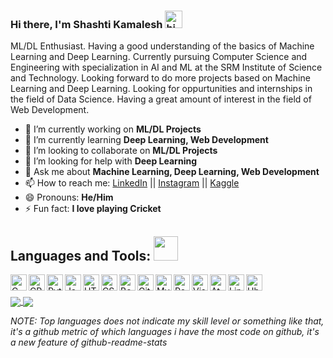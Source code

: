 ### Hi there, I'm Shashti Kamalesh <img src="https://user-images.githubusercontent.com/1303154/88677602-1635ba80-d120-11ea-84d8-d263ba5fc3c0.gif" width="28px" alt="hi">

ML/DL Enthusiast. Having a good understanding of the basics of Machine Learning and Deep Learning. Currently pursuing Computer Science and Engineering with specialization in AI and ML at the SRM Institute of Science and Technology. Looking forward to do more projects based on Machine Learning and Deep Learning. Looking for oppurtunities and internships in the field of Data Science. Having a great amount of interest in the field of Web Development.

- 🔭 I’m currently working on <strong>ML/DL Projects</strong>
- 🌱 I’m currently learning <strong>Deep Learning, Web Development</strong>
- 👯 I’m looking to collaborate on <strong>ML/DL Projects</strong>
- 🤔 I’m looking for help with <strong>Deep Learning</strong>
- 💬 Ask me about <strong>Machine Learning, Deep Learning, Web Development</strong>
- 📫 How to reach me: [LinkedIn](https://www.linkedin.com/in/shashti-kamalesh-n-m) || [Instagram](https://www.instagram.com/shash.007/) || [Kaggle](https://www.kaggle.com/shashtikamaleshnm)
- 😄 Pronouns: <strong>He/Him</strong>
- ⚡ Fun fact: <strong>I love playing Cricket</strong>



## Languages and Tools: <img src="https://camo.githubusercontent.com/40dff491d4e8123af55298ef908faedb66c463e5/68747470733a2f2f6d656469612e67697068792e636f6d2f6d656469612f57556c706c634d704f43456d5447427442572f67697068792e676966" width="39px">
<img align="left" alt="C" width="26px" src="https://devicons.github.io/devicon/devicon.git/icons/c/c-original.svg">
<img align="left" alt="CPP" width="26px" src="https://devicon.dev/devicon.git/icons/cplusplus/cplusplus-original.svg">
<img align="left" alt="Python" width="26px" src="https://devicon.dev/devicon.git/icons/python/python-original.svg">
<img align="left" alt="Javascript" width="26px" src="https://devicon.dev/devicon.git/icons/javascript/javascript-original.svg">
<img align="left" alt="HTML" width="26px" src="https://devicon.dev/devicon.git/icons/html5/html5-original-wordmark.svg">
<img align="left" alt="CSS" width="26px" src="https://devicon.dev/devicon.git/icons/css3/css3-original-wordmark.svg">
<img align="left" alt="Bootstrap" width="26px" src="https://devicon.dev/devicon.git/icons/bootstrap/bootstrap-plain.svg">
<img align="left" alt="Git" width="26px" src="https://devicon.dev/devicon.git/icons/git/git-original.svg">
<img align="left" alt="MySQL" width="26px" src="https://devicon.dev/devicon.git/icons/mysql/mysql-original-wordmark.svg">
<img align="left" alt="Postgresql" width="26px" src="https://devicon.dev/devicon.git/icons/postgresql/postgresql-original-wordmark.svg">
<img align="left" alt="VisualStudio" width="26px" src="https://devicon.dev/devicon.git/icons/visualstudio/visualstudio-plain.svg">
<img align="left" alt="Atom" width="26px" src="https://devicon.dev/devicon.git/icons/atom/atom-original.svg">
<img align="left" alt="Linux" width="26px" src="https://devicon.dev/devicon.git/icons/linux/linux-original.svg">
<img align="left" alt="Ubuntu" width="26px" src="https://devicon.dev/devicon.git/icons/ubuntu/ubuntu-plain.svg">

<br />
<br />




<a href="#">
  <img align="center" src="https://github-readme-stats.vercel.app/api?username=shash3061&show_icons=true&theme=chartreuse-dark" />
</a>


<a href="#">
  <img align="center" src="https://github-readme-stats.vercel.app/api/top-langs/?username=shash3061" />
</a>



<i>NOTE: Top languages does not indicate my skill level or something like that, it's a github metric of which languages i have the most code on github, it's a new feature of github-readme-stats</i>
